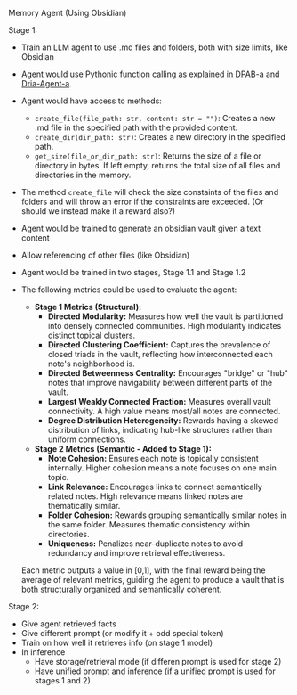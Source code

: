 Memory Agent (Using Obsidian)

Stage 1:
 * Train an LLM agent to use .md files and folders, both with size limits, like Obsidian
 * Agent would use Pythonic function calling as explained in [DPAB-a](https://huggingface.co/blog/andthattoo/dpab-a) and [Dria-Agent-a](https://huggingface.co/blog/andthattoo/dria-agent-a).
 * Agent would have access to methods:
    * `create_file(file_path: str, content: str = "")`: Creates a new .md file in the specified path with the provided content.
    * `create_dir(dir_path: str)`: Creates a new directory in the specified path.
    * `get_size(file_or_dir_path: str)`: Returns the size of a file or directory in bytes. If left empty, returns the total size of all files and directories in the memory.
 * The method `create_file` will check the size constaints of the files and folders and will throw an error if the constraints are exceeded. (Or should we instead make it a reward also?)
 * Agent would be trained to generate an obsidian vault given a text content
 * Allow referencing of other files (like Obsidian)
 * Agent would be trained in two stages, Stage 1.1 and Stage 1.2
 * The following metrics could be used to evaluate the agent:
    * **Stage 1 Metrics (Structural):**
        * **Directed Modularity:** Measures how well the vault is partitioned into densely connected communities. High modularity indicates distinct topical clusters.
        * **Directed Clustering Coefficient:** Captures the prevalence of closed triads in the vault, reflecting how interconnected each note's neighborhood is.
        * **Directed Betweenness Centrality:** Encourages "bridge" or "hub" notes that improve navigability between different parts of the vault.
        * **Largest Weakly Connected Fraction:** Measures overall vault connectivity. A high value means most/all notes are connected.
        * **Degree Distribution Heterogeneity:** Rewards having a skewed distribution of links, indicating hub-like structures rather than uniform connections.
    * **Stage 2 Metrics (Semantic - Added to Stage 1):**
        * **Note Cohesion:** Ensures each note is topically consistent internally. Higher cohesion means a note focuses on one main topic.
        * **Link Relevance:** Encourages links to connect semantically related notes. High relevance means linked notes are thematically similar.
        * **Folder Cohesion:** Rewards grouping semantically similar notes in the same folder. Measures thematic consistency within directories.
        * **Uniqueness:** Penalizes near-duplicate notes to avoid redundancy and improve retrieval effectiveness.
        
    Each metric outputs a value in [0,1], with the final reward being the average of relevant metrics, guiding the agent to produce a vault that is both structurally organized and semantically coherent.

Stage 2:
 * Give agent retrieved facts
 * Give different prompt (or modify it + odd special token)
 * Train on how well it retrieves info (on stage 1 model)
 * In inference
   * Have storage/retrieval mode (if differen prompt is used for stage 2)
   * Have unified prompt and inference (if a unified prompt is used for stages 1 and 2)

